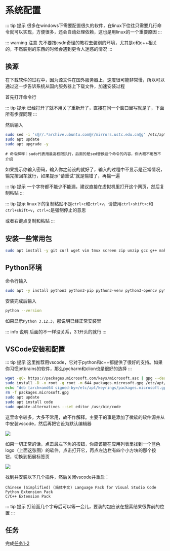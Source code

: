 # 系统配置
::: tip 提示
很多在windows下需要配置很久的软件，在linux下往往只需要几行命令就可以实现，方便很多，还会自动处理依赖，这也是用linux的一个重要原因
:::

::: warning 注意
先不要按csdn奇怪的教程去装别的环境，尤其是c和c++相关的，不然装别的东西的时候会遇到更令人迷惑的情况
:::

## 换源
<!--::: info 说明
这一步可以跳过，建议你先试试下面的内容，如果发现速度特别慢再来做这一步
:::-->

在下载软件的过程中，因为源文件在国外服务器上，速度很可能非常慢，所以可以通过这一步告诉系统从国内服务器上下载文件，加速安装过程

首先打开命令行

::: tip 提示
已经打开了就不用关了重新开了，直接在同一个窗口里写就是了，下面所有步骤同理
:::

然后输入

``` bash
sudo sed -i 's@//.*archive.ubuntu.com@//mirrors.ustc.edu.cn@g' /etc/apt/sources.list.d/ubuntu.sources
sudo apt update
sudo apt upgrade -y
```
```
# 命令解释：sudo代表用最高权限执行，后面的是sed替换这个命令的内容，你大概不用故不介绍
```

如果提示你输入密码，输入你之前设的就好了，输入的过程中不显示是正常情况，输完按回车就行，如果提示“请重试”就是输错了，再输一遍

::: tip 提示
一个字符都不能少不能漏，建议直接在虚拟机里打开这个网页，然后复制粘贴
:::

::: tip 提示
linux下的复制粘贴不是`ctrl+c`和`ctrl+v`，请使用`ctrl+shift+c`和`ctrl+shift+v`，`ctrl+c`是强制停止的意思

或者右键点复制和粘贴
:::

## 安装一些常用包
``` bash
sudo apt install -y git curl wget vim tmux screen zip unzip gcc g++ make cmake build-essential pkg-config gnupg2 gpg apt-transport-https
```

## Python环境
命令行输入

``` bash
sudo apt -y install python3 python3-pip python3-venv python3-opencv python-is-python3
```

安装完成后输入

``` bash
python --version
```

如果显示`Python 3.12.3`，那说明已经正常安装里

::: info 说明
后面的不一样没关系，3.1开头的就行
:::

## VSCode安装和配置
::: tip 提示
这里推荐用vscode，它对于python和c++都提供了很好的支持。如果你习惯jetbrains的软件，那么pycharm和clion也是很好的选择
:::


``` bash
wget -qO- https://packages.microsoft.com/keys/microsoft.asc | gpg --dearmor > packages.microsoft.gpg
sudo install -D -o root -g root -m 644 packages.microsoft.gpg /etc/apt/keyrings/packages.microsoft.gpg
echo "deb [arch=amd64 signed-by=/etc/apt/keyrings/packages.microsoft.gpg] https://packages.microsoft.com/repos/code stable main" |sudo tee /etc/apt/sources.list.d/vscode.list > /dev/null
rm -f packages.microsoft.gpg
sudo apt update
sudo apt install code
sudo update-alternatives --set editor /usr/bin/code
```

这里命令较多，大多不常用，故不作解释。主要干的事是添加了微软的软件源并从中安装vscode，然后再把它设为默认编辑器

![](/vscode.jpg)

如果一切正常的话，点击最左下角的按钮，你应该能在应用列表里找到一个蓝色logo（上面这张图）的软件，点击打开它，再点左边栏有四个小方块的那个按钮，切换到拓展标签页

![](/home-screenshot-linux-lg.png)

找到并安装以下几个插件，然后关闭vscode并重启：

```
Chinese (Simplified) (简体中文) Language Pack for Visual Studio Code
Python Extension Pack
C/C++ Extension Pack
```

::: tip 提示
打前面几个字母后可以等一会儿，要装的包应该在搜索结果很靠前的位置
:::

## 任务
完成[任务1-2](../tasks/1)
